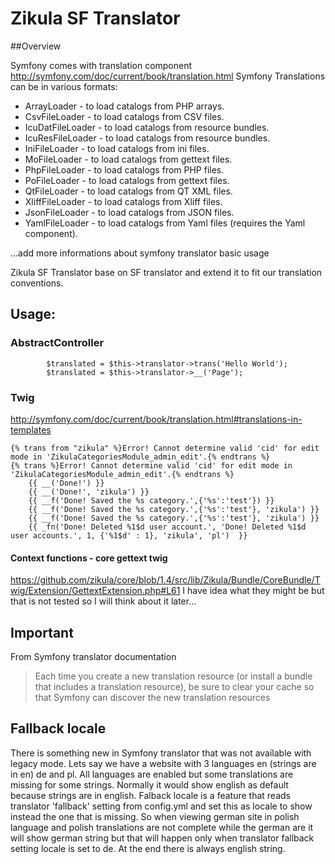 Zikula SF Translator
=================

##Overview 

Symfony comes with translation component http://symfony.com/doc/current/book/translation.html Symfony Translations can be in various formats:
* ArrayLoader - to load catalogs from PHP arrays.
* CsvFileLoader - to load catalogs from CSV files.
* IcuDatFileLoader - to load catalogs from resource bundles.
* IcuResFileLoader - to load catalogs from resource bundles.
* IniFileLoader - to load catalogs from ini files.
* MoFileLoader - to load catalogs from gettext files.
* PhpFileLoader - to load catalogs from PHP files.
* PoFileLoader - to load catalogs from gettext files.
* QtFileLoader - to load catalogs from QT XML files.
* XliffFileLoader - to load catalogs from Xliff files.
* JsonFileLoader - to load catalogs from JSON files.
* YamlFileLoader - to load catalogs from Yaml files (requires the Yaml component).

...add more informations about symfony translator basic usage

Zikula SF Translator base on SF translator and extend it to fit our translation conventions.
## Usage:

### AbstractController
```
        $translated = $this->translator->trans('Hello World');
        $translated = $this->translator->__('Page');
```
### Twig
http://symfony.com/doc/current/book/translation.html#translations-in-templates
```
{% trans from "zikula" %}Error! Cannot determine valid 'cid' for edit mode in 'ZikulaCategoriesModule_admin_edit'.{% endtrans %}
{% trans %}Error! Cannot determine valid 'cid' for edit mode in 'ZikulaCategoriesModule_admin_edit'.{% endtrans %}
    {{ __('Done!') }}
    {{ __('Done!', 'zikula') }}
    {{ __f('Done! Saved the %s category.',{'%s':'test'}) }}
    {{ __f('Done! Saved the %s category.',{'%s':'test'}, 'zikula') }}
    {{ __f('Done! Saved the %s category.',{'%s':'test'}, 'zikula') }}
    {{ _fn('Done! Deleted %1$d user account.', 'Done! Deleted %1$d user accounts.', 1, {'%1$d' : 1}, 'zikula', 'pl')  }}
```
#### Context functions - core gettext twig
https://github.com/zikula/core/blob/1.4/src/lib/Zikula/Bundle/CoreBundle/Twig/Extension/GettextExtension.php#L61 I have idea what they might be but that is not tested so I will think about it later...

## Important 
From Symfony translator documentation
>Each time you create a new translation resource (or install a bundle that includes a translation resource), be sure to clear your cache so that Symfony can discover the new translation resources

## Fallback locale
There is something new in Symfony translator that was not available with legacy mode. Lets say we have a website with 3 languages en (strings are in en) de and pl. All languages are enabled but some translations are missing for some strings. Normally it would show english as default because strings are in english. Falback locale is a feature that reads translator 'fallback' setting from config.yml and set this as locale to show instead the one that is missing. So when viewing german site in polish language and polish translations are not complete while the german are it will show german string but that will happen only when translator fallback setting locale is set to de. At the end there is always english string.
